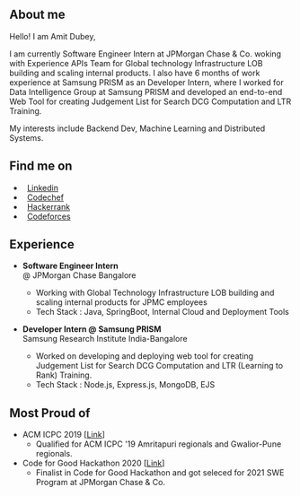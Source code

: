 ##  About me
Hello! I am Amit Dubey,

I am currently Software Engineer Intern at JPMorgan Chase & Co. woking with Experience APIs Team for Global technology Infrastructure LOB building and scaling internal products. I also have 6 months of work experience at Samsung PRISM as an Developer Intern, where I worked for Data Intelligence Group at Samsung PRISM and developed an end-to-end Web Tool for creating Judgement List for Search DCG Computation and LTR Training.

My interests include Backend Dev, Machine Learning and Distributed Systems.


##  Find me on

* &nbsp; [Linkedin](https://www.linkedin.com/in/amitdu6ey/)
* &nbsp; [Codechef](https://www.codechef.com/users/amitdu6ey)
* &nbsp; [Hackerrank](https://www.hackerrank.com/amitdu6ey)
* &nbsp; [Codeforces](https://codeforces.com/profile/amitdu6ey)

##  Experience

* **Software Engineer Intern** <br /> @ JPMorgan Chase Bangalore 
  * Working with Global Technology Infrastructure LOB building and scaling internal products for JPMC employees
  * Tech Stack : Java, SpringBoot, Internal Cloud and Deployment Tools

* **Developer Intern @ Samsung PRISM** <br />Samsung Research Institute India-Bangalore 
  * Worked on developing and deploying web tool for creating Judgement List for Search DCG Computation and LTR (Learning to Rank) Training.
  * Tech Stack : Node.js, Express.js, MongoDB, EJS
   
##  Most Proud of
 * ACM ICPC 2019 [[Link](https://www.codechef.com/public/rankings/ICPCIN19)]
    * Qualified for ACM ICPC '19 Amritapuri regionals and Gwalior-Pune regionals.
 * Code for Good Hackathon 2020 [[Link]()]
    * Finalist in Code for Good Hackathon and got seleced for 2021 SWE Program at JPMorgan Chase & Co.
